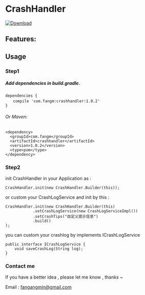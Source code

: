 # CrashHandler
 [ ![Download](https://api.bintray.com/packages/tzl/CrashHandler/CrashHandler/images/download.svg?version=1.0.1) ](https://bintray.com/tzl/CrashHandler/CrashHandler/1.0.1/link)
 
## Features:

## Usage
### Step1
##### Add dependencies in build.gradle.

    dependencies {  
    　　compile 'com.fangm:crashhandler:1.0.2'
    }
###### Or Maven:

    <dependency>
      <groupId>com.fangm</groupId>
      <artifactId>crashhandler</artifactId>
      <version>1.0.2</version>
      <type>pom</type>
    </dependency>
    
### Step2
init CrashHandler in your Application as :

    CrashHandler.init(new CrashHandler.Builder(this));

or custom your CrashLogService and init by this :

    CrashHandler.init(new CrashHandler.Builder(this)
                .setCrashLogService(new CrashLogServiceImpl())
                .setCrashTips("自定义提示信息")
                .build()
    );

you can custom your crashlog by implements ICrashLogService

```
public interface ICrashLogService {
    void saveCrashLog(String log);
}
```

### Contact me
If you have a better idea , please let me know , thanks ~

Email : fangangmin@gmail.com

